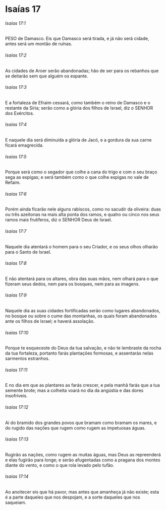 # Isaías 17

###### Isaías 17:1

PESO de Damasco. Eis que Damasco será tirada, e já não será cidade, antes será um montão de ruínas.

###### Isaías 17:2

As cidades de Aroer serão abandonadas; hão de ser para os rebanhos que se deitarão sem que alguém os espante.

###### Isaías 17:3

E a fortaleza de Efraim cessará, como também o reino de Damasco e o restante da Síria; serão como a glória dos filhos de Israel, diz o SENHOR dos Exércitos.

###### Isaías 17:4

E naquele dia será diminuída a glória de Jacó, e a gordura da sua carne ficará emagrecida.

###### Isaías 17:5

Porque será como o segador que colhe a cana do trigo e com o seu braço sega as espigas; e será também como o que colhe espigas no vale de Refaim.

###### Isaías 17:6

Porém ainda ficarão nele alguns rabiscos, como no sacudir da oliveira: duas ou três azeitonas na mais alta ponta dos ramos, e quatro ou cinco nos seus ramos mais frutíferos, diz o SENHOR Deus de Israel.

###### Isaías 17:7

Naquele dia atentará o homem para o seu Criador, e os seus olhos olharão para o Santo de Israel.

###### Isaías 17:8

E não atentará para os altares, obra das suas mãos, nem olhará para o que fizeram seus dedos, nem para os bosques, nem para as imagens.

###### Isaías 17:9

Naquele dia as suas cidades fortificadas serão como lugares abandonados, no bosque ou sobre o cume das montanhas, os quais foram abandonados ante os filhos de Israel; e haverá assolação.

###### Isaías 17:10

Porque te esqueceste do Deus da tua salvação, e não te lembraste da rocha da tua fortaleza, portanto farás plantações formosas, e assentarás nelas sarmentos estranhos.

###### Isaías 17:11

E no dia em que as plantares as farás crescer, e pela manhã farás que a tua semente brote; mas a colheita voará no dia da angústia e das dores insofríveis.

###### Isaías 17:12

Ai do bramido dos grandes povos que bramam como bramam os mares, e do rugido das nações que rugem como rugem as impetuosas águas.

###### Isaías 17:13

Rugirão as nações, como rugem as muitas águas, mas Deus as repreenderá e elas fugirão para longe; e serão afugentadas como a pragana dos montes diante do vento, e como o que rola levado pelo tufão.

###### Isaías 17:14

Ao anoitecer eis que há pavor, mas antes que amanheça já não existe; esta é a parte daqueles que nos despojam, e a sorte daqueles que nos saqueiam.

